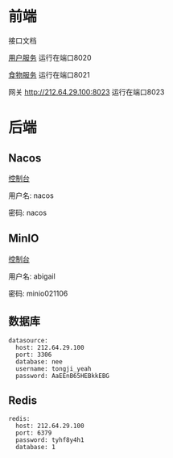 # 前端

接口文档

[用户服务](http://47.100.190.116:8020/doc.html)  运行在端口8020

[食物服务](http://47.100.190.116:8021/doc.html)  运行在端口8021

网关   http://212.64.29.100:8023       运行在端口8023



# 后端

## Nacos

[控制台](http://212.64.29.100:8848/nacos)

用户名: nacos

密码: nacos

## MinIO

[控制台](http://212.64.29.100:9001/dashboard)

用户名: abigail

密码: minio021106

## 数据库

```
datasource:
  host: 212.64.29.100
  port: 3306
  database: nee
  username: tongji_yeah
  password: AaEEnB65HEBkkEBG
```

## Redis

```
redis:
  host: 212.64.29.100
  port: 6379
  password: tyhf8y4h1
  database: 1
```

